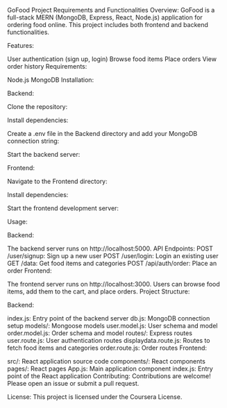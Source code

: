 GoFood Project Requirements and Functionalities
Overview: GoFood is a full-stack MERN (MongoDB, Express, React, Node.js) application for ordering food online. This project includes both frontend and backend functionalities.

Features:

User authentication (sign up, login)
Browse food items
Place orders
View order history
Requirements:

Node.js
MongoDB
Installation:

Backend:

Clone the repository:

Install dependencies:

Create a .env file in the Backend directory and add your MongoDB connection string:

Start the backend server:

Frontend:

Navigate to the Frontend directory:

Install dependencies:

Start the frontend development server:

Usage:

Backend:

The backend server runs on http://localhost:5000.
API Endpoints:
POST /user/signup: Sign up a new user
POST /user/login: Login an existing user
GET /data: Get food items and categories
POST /api/auth/order: Place an order
Frontend:

The frontend server runs on http://localhost:3000.
Users can browse food items, add them to the cart, and place orders.
Project Structure:

Backend:

index.js: Entry point of the backend server
db.js: MongoDB connection setup
models/: Mongoose models
user.model.js: User schema and model
order.model.js: Order schema and model
routes/: Express routes
user.route.js: User authentication routes
displaydata.route.js: Routes to fetch food items and categories
order.route.js: Order routes
Frontend:

src/: React application source code
components/: React components
pages/: React pages
App.js: Main application component
index.js: Entry point of the React application
Contributing: Contributions are welcome! Please open an issue or submit a pull request.

License: This project is licensed under the Coursera License.
